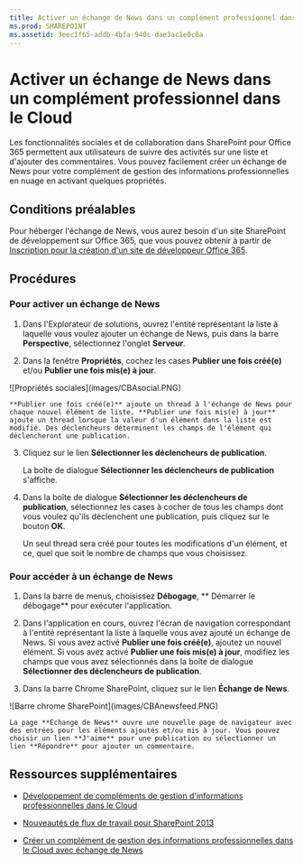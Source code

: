 ```yaml
---
title: Activer un échange de News dans un complément professionnel dans le Cloud
ms.prod: SHAREPOINT
ms.assetid: 3eec1f65-addb-4bfa-940c-dae3ac1e0c8a
---
```



# Activer un échange de News dans un complément professionnel dans le Cloud
Les fonctionnalités sociales et de collaboration dans SharePoint pour Office 365 permettent aux utilisateurs de suivre des activités sur une liste et d'ajouter des commentaires. Vous pouvez facilement créer un échange de News pour votre complément de gestion des informations professionnelles en nuage en activant quelques propriétés.
## Conditions préalables

Pour héberger l'échange de News, vous aurez besoin d'un site SharePoint de développement sur Office 365, que vous pouvez obtenir à partir de  [Inscription pour la création d'un site de développeur Office 365](http://go.microsoft.com/fwlink/?LinkId=263490).
  
    
    

## Procédures


### Pour activer un échange de News


1. Dans l'Explorateur de solutions, ouvrez l'entité représentant la liste à laquelle vous voulez ajouter un échange de News, puis dans la barre **Perspective**, sélectionnez l'onglet **Serveur**.
    
  
2. Dans la fenêtre **Propriétés**, cochez les cases **Publier une fois créé(e)** et/ou **Publier une fois mis(e) à jour**.
    
!\[Propriétés sociales](images/CBAsocial.PNG)
  

    **Publier une fois créé(e)** ajoute un thread à l'échange de News pour chaque nouvel élément de liste. **Publier une fois mis(e) à jour** ajoute un thread lorsque la valeur d'un élément dans la liste est modifié. Des déclencheurs déterminent les champs de l'élément qui déclencheront une publication.
    
  
3. Cliquez sur le lien **Sélectionner les déclencheurs de publication**.
    
    La boîte de dialogue **Sélectionner les déclencheurs de publication** s'affiche.
    
  
4. Dans la boîte de dialogue **Sélectionner les déclencheurs de publication**, sélectionnez les cases à cocher de tous les champs dont vous voulez qu'ils déclenchent une publication, puis cliquez sur le bouton **OK**.
    
    Un seul thread sera créé pour toutes les modifications d'un élément, et ce, quel que soit le nombre de champs que vous choisissez.
    
  

### Pour accéder à un échange de News


1. Dans la barre de menus, choisissez **Débogage**, ** Démarrer le débogage** pour exécuter l'application.
    
  
2. Dans l'application en cours, ouvrez l'écran de navigation correspondant à l'entité représentant la liste à laquelle vous avez ajouté un échange de News. Si vous avez activé **Publier une fois créé(e)**, ajoutez un nouvel élément. Si vous avez activé **Publier une fois mis(e) à jour**, modifiez les champs que vous avez sélectionnés dans la boîte de dialogue **Sélectionner des déclencheurs de publication**.
    
  
3. Dans la barre Chrome SharePoint, cliquez sur le lien **Échange de News**.
    
!\[Barre chrome SharePoint](images/CBAnewsfeed.PNG)
  

    La page **Échange de News** ouvre une nouvelle page de navigateur avec des entrées pour les éléments ajoutés et/ou mis à jour. Vous pouvez choisir un lien **J'aime** pour une publication ou sélectionner un lien **Répondre** pour ajouter un commentaire.
    
  

## Ressources supplémentaires
<a name="bk_addresources"> </a>


-  [Développement de compléments de gestion d'informations professionnelles dans le Cloud](develop-cloud-business-add-ins.md)
    
  
-  [Nouveautés de flux de travail pour SharePoint 2013](http://msdn.microsoft.com/fr-fr/library/office/jj163177.aspx)
    
  
-  [Créer un complément de gestion des informations professionnelles dans le Cloud avec échange de News](create-a-cloud-business-add-in-with-a-social-newsfeed.md)
    
  

